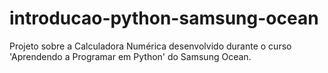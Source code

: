 # introducao-python-samsung-ocean
Projeto sobre a Calculadora Numérica desenvolvido durante o curso 'Aprendendo a Programar em Python' do Samsung Ocean.

